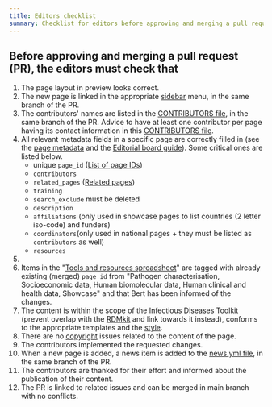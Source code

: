 ```yaml
---
title: Editors checklist
summary: Checklist for editors before approving and merging a pull request (PR).
---
```


## Before approving and merging a pull request (PR), the editors must check that
1. The page layout in preview looks correct.
1. The new page is linked in the appropriate [sidebar](https://github.com/elixir-europe/infectious-diseases-toolkit/tree/main/_data/sidebars) menu, in the same branch of the PR.
1. The contributors' names are listed in the [CONTRIBUTORS file](https://github.com/elixir-europe/infectious-diseases-toolkit/blob/main/_data/CONTRIBUTORS.yaml), in the same branch of the PR. Advice to have at least one  contributor per page having its contact information in this  [CONTRIBUTORS file](https://github.com/elixir-europe/infectious-diseases-toolkit/blob/main/_data/CONTRIBUTORS.yaml).
1. All relevant metadata fields in a specific page are correctly filled in (see the [page metadata](/contribute/page-metadata) and the [Editorial board guide](/contribute/editorial-board-guide)). Some critical ones are listed below.
   * unique `page_id` ([List of page IDs](/contribute/website-overview))
   * `contributors`
   * `related_pages` ([Related pages](/contribute/editorial-board-guide.html#related-pages))
   * `training`
   * `search_exclude` must be deleted
   * `description`
   * `affiliations` (only used in showcase pages to list countries (2 letter iso-code) and funders)
   * `coordinators`(only used in national pages + they must be listed as `contributors` as well)
   * `resources`
1. 
1. Items in the "[Tools and resources spreadsheet](https://docs.google.com/spreadsheets/d/13tqfSbgivokfEkxGXPRFShVhCmO4VuTQRe4uQgJOMbc)" are tagged with already existing (merged) `page_id` from "Pathogen characterisation, Socioeconomic data, Human biomolecular data, Human clinical and health data, Showcase" and that Bert has been informed of the changes.
1. The content is within the scope of the Infectious Diseases Toolkit (prevent overlap with the [RDMkit](https://rdmkit.elixir-europe.org/) and link towards it instead), conforms to the appropriate templates and the [style](/contribute/style-guide).
1. There are no [copyright](/contribute/copyright) issues related to the content of the page.
1. The contributors implemented the requested changes.
1.  When a new page is added, a news item is added to the [news.yml file](https://github.com/elixir-europe/infectious-diseases-toolkit/blob/main/_data/news.yml), in the same branch of the PR.
1. The contributors are thanked for their effort and informed about the publication of their content.
1. The PR is linked to related issues and can be merged in main branch with no conflicts.
